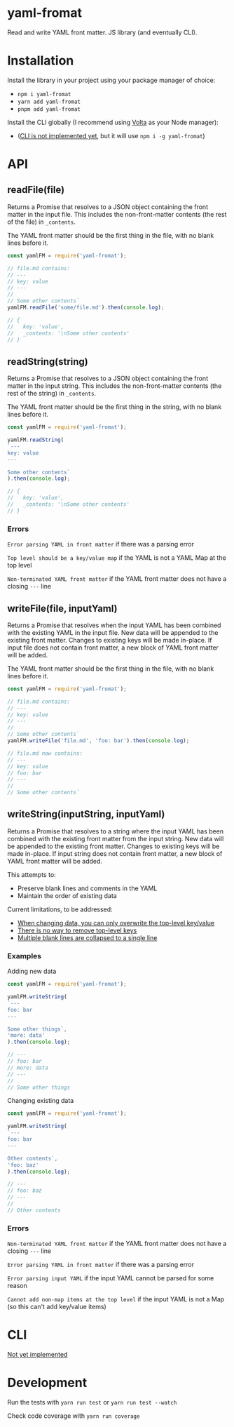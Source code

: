 # yaml-fromat

Read and write YAML front matter. JS library (and eventually CLI).

# Installation

Install the library in your project using your package manager of choice:

* `npm i yaml-fromat`
* `yarn add yaml-fromat`
* `pnpm add yaml-fromat`

Install the CLI globally (I recommend using [Volta](https://github.com/volta-cli/volta) as your Node manager):

* ([CLI is not implemented yet](https://github.com/mikrostew/yaml-fromat/issues/17), but it will use `npm i -g yaml-fromat`)


# API

## readFile(file)

Returns a Promise that resolves to a JSON object containing the front matter in the input file. This includes the non-front-matter contents (the rest of the file) in `_contents`.

The YAML front matter should be the first thing in the file, with no blank lines before it.

```javascript
const yamlFM = require('yaml-fromat');

// file.md contains:
// ---
// key: value
// ---
//
// Some other contents`
yamlFM.readFile('some/file.md').then(console.log);

// {
//   key: 'value',
//   _contents: '\nSome other contents'
// }
```

## readString(string)

Returns a Promise that resolves to a JSON object containing the front matter in the input string. This includes the non-front-matter contents (the rest of the string) in `_contents`.

The YAML front matter should be the first thing in the string, with no blank lines before it.

```javascript
const yamlFM = require('yaml-fromat');

yamlFM.readString(
`---
key: value
---

Some other contents`
).then(console.log);

// {
//   key: 'value',
//   _contents: '\nSome other contents'
// }
```

### Errors

`Error parsing YAML in front matter` if there was a parsing error

`Top level should be a key/value map` if the YAML is not a YAML Map at the top level

`Non-terminated YAML front matter` if the YAML front matter does not have a closing `---` line


## writeFile(file, inputYaml)

Returns a Promise that resolves when the input YAML has been combined with the existing YAML in the input file. New data will be appended to the existing front matter. Changes to existing keys will be made in-place. If input file does not contain front matter, a new block of YAML front matter will be added.

The YAML front matter should be the first thing in the file, with no blank lines before it.

```javascript
const yamlFM = require('yaml-fromat');

// file.md contains:
// ---
// key: value
// ---
//
// Some other contents`
yamlFM.writeFile('file.md', 'foo: bar').then(console.log);

// file.md now contains:
// ---
// key: value
// foo: bar
// ---
//
// Some other contents`
```

## writeString(inputString, inputYaml)

Returns a Promise that resolves to a string where the input YAML has been combined with the existing front matter from the input string. New data will be appended to the existing front matter. Changes to existing keys will be made in-place. If input string does not contain front matter, a new block of YAML front matter will be added.

This attempts to:
* Preserve blank lines and comments in the YAML
* Maintain the order of existing data

Current limitations, to be addressed:
* [When changing data, you can only overwrite the top-level key/value](https://github.com/mikrostew/yaml-fromat/issues/20)
* [There is no way to remove top-level keys](https://github.com/mikrostew/yaml-fromat/issues/21)
* [Multiple blank lines are collapsed to a single line](https://github.com/mikrostew/yaml-fromat/issues/22)


### Examples

Adding new data

```javascript
const yamlFM = require('yaml-fromat');

yamlFM.writeString(
`---
foo: bar
---

Some other things`,
'more: data'
).then(console.log);

// ---
// foo: bar
// more: data
// ---
//
// Some other things
```

Changing existing data

```javascript
const yamlFM = require('yaml-fromat');

yamlFM.writeString(
`---
foo: bar
---

Other contents`,
'foo: baz'
).then(console.log);

// ---
// foo: baz
// ---
//
// Other contents
```

### Errors

`Non-terminated YAML front matter` if the YAML front matter does not have a closing `---` line

`Error parsing YAML in front matter` if there was a parsing error

`Error parsing input YAML` if the input YAML cannot be parsed for some reason

`Cannot add non-map items at the top level` if the input YAML is not a Map (so this can't add key/value items)


# CLI

[Not yet implemented](https://github.com/mikrostew/yaml-fromat/issues/17)


# Development

Run the tests with `yarn run test` or `yarn run test --watch`

Check code coverage with `yarn run coverage`
